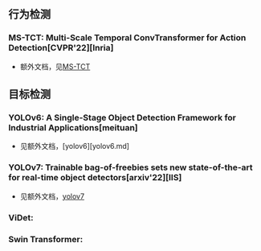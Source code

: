 
## 行为检测
### MS-TCT: Multi-Scale Temporal ConvTransformer for Action Detection[CVPR'22][Inria]
- 额外文档，见[MS-TCT](MSTCT.md)


## 目标检测
### YOLOv6: A Single-Stage Object Detection Framework for Industrial Applications[meituan]
- 见额外文档，[yolov6][yolov6.md]


### YOLOv7: Trainable bag-of-freebies sets new state-of-the-art for real-time object detectors[arxiv'22][IIS]
- 见额外文档，[yolov7](yolov7.md)


### ViDet: 


### Swin Transformer: